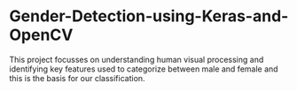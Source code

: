 # Gender-Detection-using-Keras-and-OpenCV

This project focusses on understanding human visual processing and identifying key features used to categorize between male and female and this is the basis for our classification.
